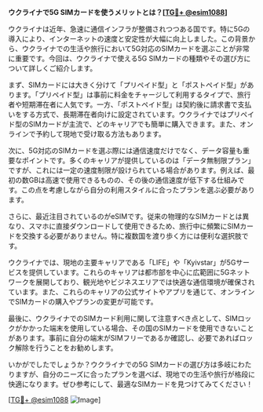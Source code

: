 **ウクライナで5G SIMカードを使うメリットとは？[[TG💪+ @esim1088](https://t.me/s/esim1088)]**

ウクライナは近年、急速に通信インフラが整備されつつある国です。特に5Gの導入により、インターネットの速度と安定性が大幅に向上しました。この背景から、ウクライナでの生活や旅行において5G対応のSIMカードを選ぶことが非常に重要です。今回は、ウクライナで使える5G SIMカードの種類やその選び方について詳しくご紹介します。

まず、SIMカードには大きく分けて「プリペイド型」と「ポストペイド型」があります。「プリペイド型」は事前に料金をチャージして利用するタイプで、旅行者や短期滞在者に人気です。一方、「ポストペイド型」は契約後に請求書で支払いをする方式で、長期滞在者向けに設定されています。ウクライナではプリペイド型のSIMカードが主流で、どのキャリアでも簡単に購入できます。また、オンラインで予約して現地で受け取る方法もあります。

次に、5G対応のSIMカードを選ぶ際には通信速度だけでなく、データ容量も重要なポイントです。多くのキャリアが提供しているのは「データ無制限プラン」ですが、これには一定の速度制限が設けられている場合があります。例えば、最初の数GBは高速で使用できるものの、その後の通信速度が低下する仕組みです。この点を考慮しながら自分の利用スタイルに合ったプランを選ぶ必要があります。

さらに、最近注目されているのがeSIMです。従来の物理的なSIMカードとは異なり、スマホに直接ダウンロードして使用できるため、旅行中に頻繁にSIMカードを交換する必要がありません。特に複数国を渡り歩く方には便利な選択肢です。

ウクライナでは、現地の主要キャリアである「LIFE」や「Kyivstar」が5Gサービスを提供しています。これらのキャリアは都市部を中心に広範囲に5Gネットワークを展開しており、観光地やビジネスエリアでは快適な通信環境が確保されています。また、これらのキャリアの公式サイトやアプリを通じて、オンラインでSIMカードの購入やプランの変更が可能です。

最後に、ウクライナでのSIMカード利用に関して注意すべき点として、SIMロックがかかった端末を使用している場合、その国のSIMカードを使用できないことがあります。事前に自分の端末がSIMフリーであるか確認し、必要であればロック解除を行うことをお勧めします。

いかがでしたでしょうか？ウクライナでの5G SIMカードの選び方は多岐にわたりますが、自分のニーズに合ったプランを選べば、現地での生活や旅行が格段に快適になります。ぜひ参考にして、最適なSIMカードを見つけてみてください！

[[TG💪+ @esim1088](https://t.me/s/esim1088) ![Image](https://i.postimg.cc/Y0z9fWf4/image.png)]